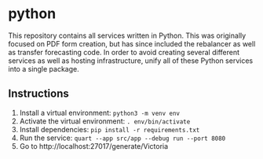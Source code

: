 # python

This repository contains all services written in Python. This was originally focused on PDF form creation, but has since included the rebalancer as well as transfer forecasting code. In order to avoid creating several different services as well as hosting infrastructure, unify all of these Python services into a single package.

## Instructions

1. Install a virtual environment: `python3 -m venv env`
2. Activate the virtual environment: `. env/bin/activate`
3. Install dependencies: `pip install -r requirements.txt`
4. Run the service: `quart --app src/app --debug run --port 8080`
5. Go to http://localhost:27017/generate/Victoria
